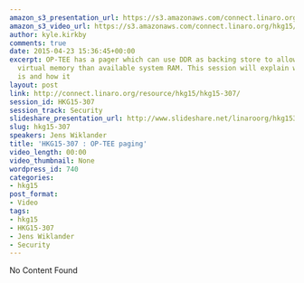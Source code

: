 ```yaml
---
amazon_s3_presentation_url: https://s3.amazonaws.com/connect.linaro.org/hkg15/Videos/02-11-Wednesday/HKG15-307.pdf
amazon_s3_video_url: https://s3.amazonaws.com/connect.linaro.org/hkg15/Videos/02-11-Wednesday/HKG15-307+OP-TEE+paging.mp4
author: kyle.kirkby
comments: true
date: 2015-04-23 15:36:45+00:00
excerpt: OP-TEE has a pager which can use DDR as backing store to allow usage of more
  virtual memory than available system RAM. This session will explain what the pager
  is and how it
layout: post
link: http://connect.linaro.org/resource/hkg15/hkg15-307/
session_id: HKG15-307
session_track: Security
slideshare_presentation_url: http://www.slideshare.net/linaroorg/hkg15307-optee-paging
slug: hkg15-307
speakers: Jens Wiklander
title: 'HKG15-307 : OP-TEE paging'
video_length: 00:00
video_thumbnail: None
wordpress_id: 740
categories:
- hkg15
post_format:
- Video
tags:
- hkg15
- HKG15-307
- Jens Wiklander
- Security
---
```


No Content Found

